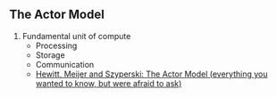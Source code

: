 ## The Actor Model
 1. Fundamental unit of compute 
    - Processing 
    - Storage 
    - Communication
    - [Hewitt, Meijer and Szyperski: The Actor Model (everything you wanted to know, but were afraid to ask)](https://channel9.msdn.com/Shows/Going+Deep/Hewitt-Meijer-and-Szyperski-The-Actor-Model-everything-you-wanted-to-know-but-were-afraid-to-ask/player)
